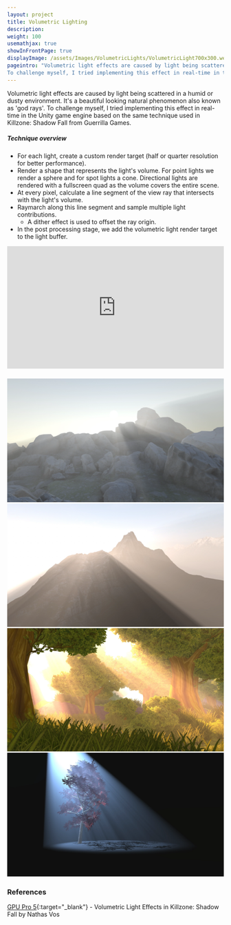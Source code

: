 ```yaml
---
layout: project
title: Volumetric Lighting
description:
weight: 100
usemathjax: true
showInFrontPage: true
displayImage: /assets/Images/VolumetricLights/VolumetricLight700x300.webp
pageintro: "Volumetric light effects are caused by light being scattered in a humid or dusty environment. It's a beautiful looking natural phenomenon also known as 'god rays'.
To challenge myself, I tried implementing this effect in real-time in the Unity game engine."
---
```


Volumetric light effects are caused by light being scattered in a humid or dusty environment. It's a beautiful looking natural phenomenon also known as 'god rays'.
To challenge myself, I tried implementing this effect in real-time in the Unity game engine based on the same technique used in Killzone: Shadow Fall from Guerrilla Games.

##### Technique overview

- For each light, create a custom render target (half or quarter resolution for better performance).
- Render a shape that represents the light's volume. For point lights we render a sphere and for spot lights a cone. Directional lights are rendered with a fullscreen quad as the volume covers the entire scene.
- At every pixel, calculate a line segment of the view ray that intersects with the light's volume.
- Raymarch along this line segment and sample multiple light contributions.
  - A dither effect is used to offset the ray origin.
- In the post processing stage, we add the volumetric light render target to the light buffer.


<div class="row">
        <div class="col-lg-6">
            <div style='position:relative; padding-bottom:calc(56.25%); margin-bottom:1.5rem;rounded mb-4'>
                <iframe src='https://gfycat.com/ifr/SlushyBreakableDunlin' frameborder='0' scrolling='yes' width='100%'
                        height='100%' style='position:absolute;top:0;left:0;' allowfullscreen></iframe>
            </div>
        </div>
        <div class="col-lg-6">
        </div>
        <div class="col-lg-6">
            <img class="img-fluid rounded mb-4" src="/assets/Images/VolumetricLights/VolumetricLight1900x1080.webp" alt="">
        </div>
        <div class="col-lg-6">
            <img class="img-fluid rounded mb-4" src="/assets/Images/VolumetricLights/VolumetricLight1900x1080_2.webp" alt="">
        </div>
        <div class="col-lg-6">
            <img class="img-fluid rounded mb-4" src="/assets/Images/VolumetricLights/VolumetricLight1900x1080_3.webp" alt="">
        </div>
        <div class="col-lg-6">
            <img class="img-fluid rounded mb-4" src="/assets/Images/VolumetricLights/VolumetricLight1900x1080_4.webp" alt="">
        </div>
    </div>

### References
[GPU Pro 5](https://www.amazon.com/GPU-Pro-Advanced-Rendering-Techniques/dp/1482208636){:target="_blank"} - Volumetric Light Effects in Killzone: Shadow Fall by Nathas Vos
